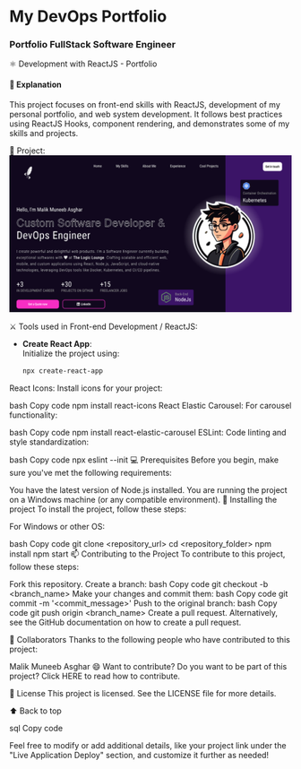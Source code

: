 
# My DevOps Portfolio

### Portfolio FullStack Software Engineer

⚛ Development with ReactJS - Portfolio

#### 📑 Explanation
This project focuses on front-end skills with ReactJS, development of my personal portfolio, and web system development. It follows best practices using ReactJS Hooks, component rendering, and demonstrates some of my skills and projects.

🚀 Project:
![🔍 Live Application Deploy](./src/assets/Projectss.png)



⚔️ Tools used in Front-end Development / ReactJS:

- **Create React App**:  
  Initialize the project using:
  ```bash
  npx create-react-app 
React Icons:
Install icons for your project:

bash
Copy code
npm install react-icons
React Elastic Carousel:
For carousel functionality:

bash
Copy code
npm install react-elastic-carousel
ESLint:
Code linting and style standardization:

bash
Copy code
npx eslint --init
💻 Prerequisites Before you begin, make sure you've met the following requirements:

You have the latest version of Node.js installed.
You are running the project on a Windows machine (or any compatible environment).
🚀 Installing the project To install the project, follow these steps:

For Windows or other OS:

bash
Copy code
git clone <repository_url>
cd <repository_folder>
npm install
npm start
📫 Contributing to the Project To contribute to this project, follow these steps:

Fork this repository.
Create a branch:
bash
Copy code
git checkout -b <branch_name>
Make your changes and commit them:
bash
Copy code
git commit -m '<commit_message>'
Push to the original branch:
bash
Copy code
git push origin <branch_name>
Create a pull request.
Alternatively, see the GitHub documentation on how to create a pull request.

🤝 Collaborators Thanks to the following people who have contributed to this project:

Malik Muneeb Asghar
😄 Want to contribute? Do you want to be part of this project? Click HERE to read how to contribute.

📝 License This project is licensed. See the LICENSE file for more details.

⬆ Back to top

sql
Copy code

Feel free to modify or add additional details, like your project link under the "Live Application Deploy" section, and customize it further as needed!





